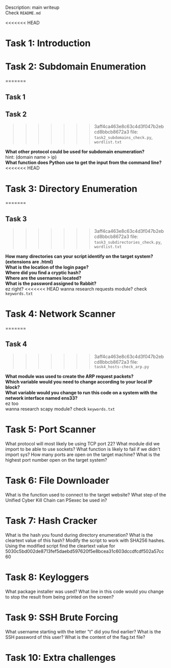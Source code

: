 Description: main writeup   
Check `README.md`  

<<<<<<< HEAD
# Task 1: Introduction 
# Task 2: Subdomain Enumeration 
=======
## Task 1
## Task 2
>>>>>>> 3aff4ca463e8c63c4d3f047b2ebcd8bbcb8672a3
file: `task2_subdomains_check.py`, `wordlist.txt`  
    
**What other protocol could be used for subdomain enumeration?**   
hint: (domain name > ip)   
**What function does Python use to get the input from the command line?**   
<<<<<<< HEAD
# Task 3: Directory Enumeration 
=======
## Task 3
>>>>>>> 3aff4ca463e8c63c4d3f047b2ebcd8bbcb8672a3
file: `task3_subdirectories_check.py`, `wordlist.txt`  
   
**How many directories can your script identify on the target system? (extensions are .html)**   
**What is the location of the login page?**   
**Where did you find a cryptic hash?**   
**Where are the usernames located?**   
**What is the password assigned to Rabbit?**   
ez right?
<<<<<<< HEAD
wanna research requests module? check `keywords.txt`
# Task 4: Network Scanner
=======
## Task 4
>>>>>>> 3aff4ca463e8c63c4d3f047b2ebcd8bbcb8672a3
file: `task4_hosts-check_arp.py`   
   
**What module was used to create the ARP request packets?**   
**Which variable would you need to change according to your local IP block?**    
**What variable would you change to run this code on a system with the network interface named ens33?**   
ez too      
wanna research scapy module? check `keywords.txt`  
# Task 5: Port Scanner


What protocol will most likely be using TCP port 22?
What module did we import to be able to use sockets? 
What function is likely to fail if we didn't import sys? 
How many ports are open on the target machine?
What is the highest port number open on the target system?

# Task 6: File Downloader

 What is the function used to connect to the target website? 
 What step of the Unified Cyber Kill Chain can PSexec be used in?
# Task 7: Hash Cracker 
 What is the hash you found during directory enumeration?
 What is the cleartext value of this hash?
 Modify the script to work with SHA256 hashes. 
 Using the modified script find the cleartext value for 5030c5bd002de8713fef5daebd597620f5e8bcea31c603dccdfcdf502a57cc60
# Task 8: Keyloggers
What package installer was used? 
 What line in this code would you change to stop the result from being printed on the screen?
# Task 9: SSH Brute Forcing
 What username starting with the letter "t" did you find earlier?
 What is the SSH password of this user?
 What is the content of the flag.txt file? 
# Task 10: Extra challenges 


